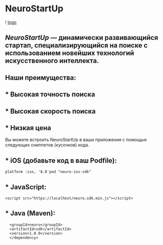 # NeuroStartUp
! [logo](https://camo.githubusercontent.com/c6727c717cad1e4820481abb87524f90782445c5/68747470733a2f2f692e696d6775722e636f6d2f495a4f525769492e706e67)
## *NeuroStartUp* — динамически развивающийся стартап, специализирующийся на поиске с использованием новейших технологий искусственного интеллекта.
## Наши преимущества:
## * Высокая точность поиска
## * Высокая скорость поиска
## * Низкая цена
Вы можете встроить NeuroStartUp в ваши приложения с помощью следующих сниппетов (кусочков) кода.
## * iOS (добавьте код в ваш Podfile):
```platform :ios, '8.0'pod "neuro-ios-sdk"```
## * JavaScript:
```<script src="https://localhost/neuro.sdk.min.js"></script>```
## * Java (Maven):
```<dependency>
  <groupId>neuro</groupId>
  <artifactId>sdk</artifactId>
  <version>1.0.0</version>
  </dependency>
